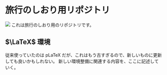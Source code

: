 # 旅行のしおり用リポジトリ
<img src="http://img.shields.io/badge/-LaTeX-008080.svg?logo=latex&style=flat">
これは旅行のしおり用のリポジトリです。

## $\LaTeX$ 環境
従来使っていたのは pLaTeX だが、これはもう古すぎるので、新しいものに更新しても良いかもしれない。
新しい環境整備に関連する内容を、ここに記述していく。
